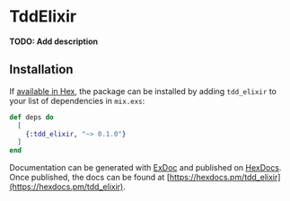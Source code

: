 # TddElixir

**TODO: Add description**

## Installation

If [available in Hex](https://hex.pm/docs/publish), the package can be installed
by adding `tdd_elixir` to your list of dependencies in `mix.exs`:

```elixir
def deps do
  [
    {:tdd_elixir, "~> 0.1.0"}
  ]
end
```

Documentation can be generated with [ExDoc](https://github.com/elixir-lang/ex_doc)
and published on [HexDocs](https://hexdocs.pm). Once published, the docs can
be found at [https://hexdocs.pm/tdd_elixir](https://hexdocs.pm/tdd_elixir).

